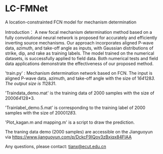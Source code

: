 # LC-FMNet
A location-constrainted FCN model for mechanism determination

Introduction： A new focal mechanism determination method based on a fully convolutional neural network is proposed for accurately and efficiently inverting source mechanisms. Our approach incorporates aligned P-wave data, azimuth, and take-off angle as inputs, with Gaussian distributions of strike, dip, and rake as training labels. The model trained on the numerical datasets, is successfully applied to field data. Both numerical tests and field data applications demonstrate the effectiveness of our proposed method.


'train.py' : Mechanism determination network based on FCN. The input is aligned P-wave data, azimuth, and take-off angle with the size of 1*64*128*3. The output size is 1*128*3*1.

'Traindata_demo.mat' is the training data of 2000 samples with the size of 2000*64*128*3.

'Trainlabel_demo.5.mat' is corresponding to the training label of 2000 samples with the size of 2000*128*3.

'Plot_kagan.m and mapping.m' is a script to draw the prediction.


The traning data demo (2000 samples) are accessible on the Jianguoyun via https://www.jianguoyun.com/p/DckcF9IQov3zBxjqx84FIAA

Any questions, please contact: tianx@ecut.edu.cn
